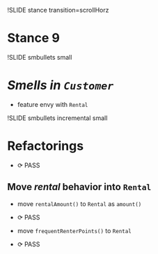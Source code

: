!SLIDE stance transition=scrollHorz
# Stance 9

!SLIDE smbullets small

*Smells in `Customer`*
======================
* feature envy with `Rental`

!SLIDE smbullets incremental small

Refactorings
============
* <span class="PASS">⟳ PASS</span>

Move *rental* behavior into `Rental`
------------------------------------
* move `rentalAmount()` to `Rental` as `amount()`
* <span class="PASS">⟳ PASS</span>

* move `frequentRenterPoints()` to `Rental`
* <span class="PASS">⟳ PASS</span>
